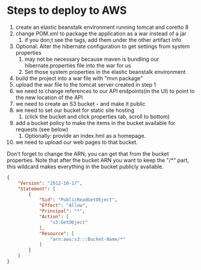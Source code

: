 # Steps to deploy to AWS
1. create an elastic beanstalk environment running tomcat and coretto 8
2. change POM.xml to package the application as a war instead of a jar
   1. if you don;t see the <packaging> tags, add them under the other artifact info 
3. Optional: Alter the hibernate configuration to get settings from system properties
   1. may not be necessary because maven is bundling our hibernate.properties file into the war for us
   2. Set those system properties in the elastic beanstalk environment
4. build the project into a war file with "mvn package"
5. upload the war file to the tomcat server created in step 1
6. we need to change references to our API endpoints(in the UI) to point to the new location of the API
7. we need to create an S3 bucket - and make it public
8. we need to set our bucket for static site hosting 
   1. (click the bucket and click properties tab, scroll to bottom)
9. add a bucket policy to make the items in the bucket available for requests (see below)
   1. Optionally: provide an index.hml as a homepage.
10. we need to upload our web pages to that bucket.
 

Don't forget to change the ARN, you can get that from the bucket properties. 
Note that after the bucket ARN you want to keep the "/*" part, 
this wildcard makes everything in the bucket publicly available.
```json
{
    "Version": "2012-10-17",
    "Statement": [
        {
            "Sid": "PublicReadGetObject",
            "Effect": "Allow",
            "Principal": "*",
            "Action": [
                "s3:GetObject"
            ],
            "Resource": [
                "arn:aws:s3:::Bucket-Name/*"
            ]
        }
    ]
}
```